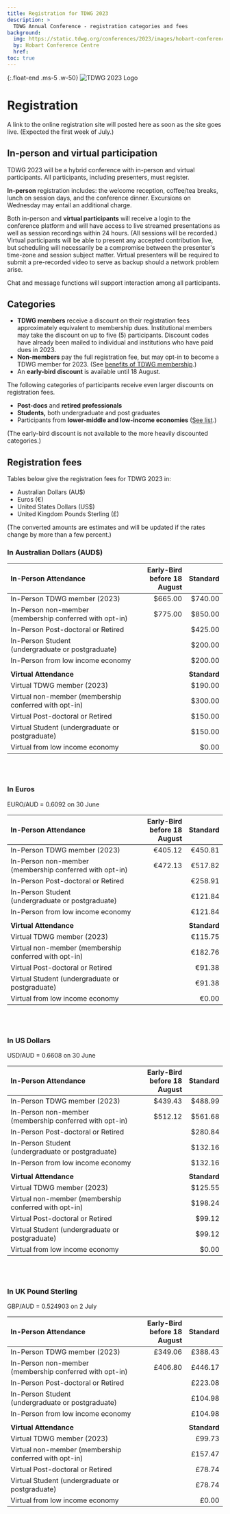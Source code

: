 ```yaml
---
title: Registration for TDWG 2023
description: >
  TDWG Annual Conference - registration categories and fees
background:
  img: https://static.tdwg.org/conferences/2023/images/hobart-conference-centre.jpg
  by: Hobart Conference Centre
  href:
toc: true
---
```


{:.float-end .ms-5 .w-50}
![TDWG 2023 Logo](https://static.tdwg.org/conferences/2023/images/tdwg2023-logo-gradient-cropped-tight-400.jpg)

# Registration

A link to the online registration site will posted here as soon as the site goes live.  (Expected the first week of July.)

## In-person and virtual participation

TDWG 2023 will be a hybrid conference with in-person and virtual participants.  All participants, including presenters, must register.  

**In-person** registration includes:  the welcome reception, coffee/tea breaks, lunch on session days, and the conference dinner.  Excursions on Wednesday may entail an additional charge. 

Both in-person and **virtual participants** will receive a login to the conference platform and will have access to live streamed presentations as well as session recordings within 24 hours. (All sessions will be recorded.)  Virtual participants will be able to present any accepted contribution live, but scheduling will necessarily be a compromise between the presenter's time-zone and session subject matter. Virtual presenters will be required to submit a pre-recorded video to serve as backup should a network problem arise.  

Chat and message functions will support interaction among all participants.   

## Categories

- **TDWG members** receive a discount on their registration fees approximately equivalent to membership dues.  Institutional members may take the discount on up to five (5) participants. Discount codes have already been mailed to individual and institutions who have paid dues in 2023.
- **Non-members** pay the full registration fee, but may opt-in to become a TDWG member for 2023.  (See [benefits of TDWG membership](https://www.tdwg.org/about/membership/#benefits-of-membership).)
- An **early-bird discount** is available until 18 August.

The following categories of participants receive even larger discounts on registration fees.

- **Post-docs** and **retired professionals**
- **Students,** both undergraduate and post graduates
- Participants from **lower-middle and low-income economies** ([See list](https://datahelpdesk.worldbank.org/knowledgebase/articles/906519-world-bank-country-and-lending-groups).)

(The early-bird discount is not available to the more heavily discounted categories.)

## Registration fees

Tables below give the registration fees for TDWG 2023 in:  
- Australian Dollars (AU$)
- Euros (&euro;)
- United States Dollars (US$)
- United Kingdom Pounds Sterling (&pound;)

(The converted amounts are estimates and will be updated if the rates change by more than a few percent.)

### In Australian Dollars (AUD$)

In-Person Attendance  |  Early-Bird<br />before 18 August  |  Standard
| :--- | ---: | ---: |
In-Person TDWG member (2023)  |  $665.00  |  $740.00
In-Person non-member (membership conferred with opt-in)  |  $775.00  |  $850.00
In-Person Post-doctoral or Retired  |    |  $425.00
In-Person Student <br />(undergraduate or postgraduate)  |    |  $200.00
In-Person from low income economy  |    |  $200.00
|    |    |  
**Virtual Attendance**  |    |  **Standard**
Virtual TDWG member (2023)  |    |  $190.00
Virtual non-member (membership conferred with opt-in)  |    |  $300.00
Virtual Post-doctoral or Retired  |    |  $150.00
Virtual Student (undergraduate or postgraduate)  |    |  $150.00
Virtual from low income economy  |    |  $0.00

<br /> &nbsp;

### In Euros

EURO/AUD = 0.6092 on 30 June

In-Person Attendance  |  Early-Bird<br />before 18 August  |  Standard
| :--- | ---: | ---: |
In-Person TDWG member (2023)  |  €405.12  |  €450.81
In-Person non-member (membership conferred with opt-in)  |  €472.13  |  €517.82
In-Person Post-doctoral or Retired  |    |  €258.91
In-Person Student <br />(undergraduate or postgraduate)  |    |  €121.84
In-Person from low income economy  |    |  €121.84
|    |    |  
**Virtual Attendance**  |    |  **Standard**
Virtual TDWG member (2023)  |    |  €115.75
Virtual non-member (membership conferred with opt-in)  |    |  €182.76
Virtual Post-doctoral or Retired  |    |  €91.38
Virtual Student (undergraduate or postgraduate)  |    |  €91.38
Virtual from low income economy  |    |  €0.00

<br /> &nbsp;

### In US Dollars

USD/AUD = 0.6608 on 30 June

In-Person Attendance  |  Early-Bird<br />before 18 August  |  Standard
| :--- | ---: | ---: |
In-Person TDWG member (2023)  |  $439.43  |  $488.99
In-Person non-member (membership conferred with opt-in)  |  $512.12  |  $561.68
In-Person Post-doctoral or Retired  |    |  $280.84
In-Person Student <br />(undergraduate or postgraduate)  |    |  $132.16
In-Person from low income economy  |    |  $132.16
|   |    |  
**Virtual Attendance**  |    |  **Standard**
Virtual TDWG member (2023)  |    |  $125.55
Virtual non-member (membership conferred with opt-in)  |    |  $198.24
Virtual Post-doctoral or Retired  |    |  $99.12
Virtual Student (undergraduate or postgraduate)  |    |  $99.12
Virtual from low income economy  |    |  $0.00

<br /> &nbsp;

### In UK Pound Sterling

GBP/AUD = 0.524903 on 2 July

In-Person Attendance  |  Early-Bird<br />before 18 August  |  Standard
| :--- | ---: | ---: |
In-Person TDWG member (2023)  |  £349.06  |  £388.43
In-Person non-member (membership conferred with opt-in)  |  £406.80  |  £446.17
In-Person Post-doctoral or Retired  |    |  £223.08
In-Person Student <br />(undergraduate or postgraduate)  |    |  £104.98
In-Person from low income economy  |    |  £104.98
|   |    |  
**Virtual Attendance**  |    |  **Standard**
Virtual TDWG member (2023)  |    |  £99.73
Virtual non-member (membership conferred with opt-in)  |    |  £157.47
Virtual Post-doctoral or Retired  |    |  £78.74
Virtual Student (undergraduate or postgraduate)  |    |  £78.74
Virtual from low income economy  |    |  £0.00

<br /> &nbsp;
